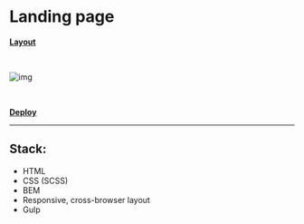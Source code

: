 # Landing page

[**Layout**](https://www.figma.com/file/EYlWAGbTrUGIWZJSoQNKWr?node-id=51%3A1113)

&nbsp;

![img](screenshot.png)

&nbsp;

[**Deploy**](https://lex-gh.github.io/agency/)

---

## Stack:

- HTML
- CSS (SCSS)
- BEM
- Responsive, cross-browser layout
- Gulp
